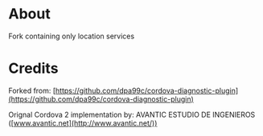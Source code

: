 # About

Fork containing only location services

# Credits

Forked from: [https://github.com/dpa99c/cordova-diagnostic-plugin](https://github.com/dpa99c/cordova-diagnostic-plugin)

Orignal Cordova 2 implementation by: AVANTIC ESTUDIO DE INGENIEROS ([www.avantic.net](http://www.avantic.net/))